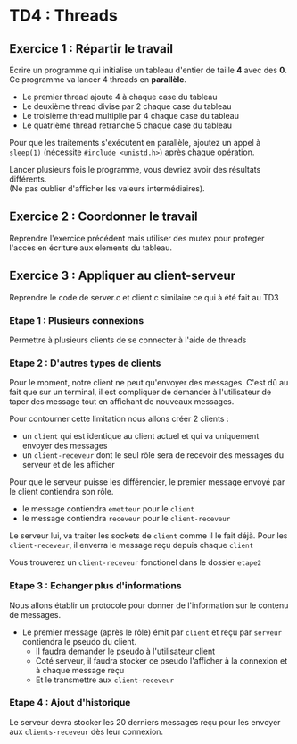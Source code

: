 # TD4 : Threads

## Exercice 1 : Répartir le travail

Écrire un programme qui initialise un tableau d'entier de taille **4** avec des **0**. 
Ce programme va lancer 4 threads en **parallèle**.
* Le premier thread ajoute 4 à chaque case du tableau
* Le deuxième thread divise par 2 chaque case du tableau
* Le troisième thread multiplie par 4 chaque case du tableau
* Le quatrième thread retranche 5 chaque case du tableau

Pour que les traitements s'exécutent en parallèle, ajoutez un appel à `sleep(1)` (nécessite `#include <unistd.h>`) après chaque opération.

Lancer plusieurs fois le programme, vous devriez avoir des résultats différents. \
(Ne pas oublier d'afficher les valeurs intermédiaires).

## Exercice 2 : Coordonner le travail

Reprendre l'exercice précédent mais utiliser des mutex pour proteger l'accès en écriture aux elements du tableau.

## Exercice 3 : Appliquer au client-serveur

Reprendre le code de server.c et client.c similaire ce qui à été fait au TD3

### Etape 1 : Plusieurs connexions

Permettre à plusieurs clients de se connecter à l'aide de threads

### Etape 2 : D'autres types de clients

Pour le moment, notre client ne peut qu'envoyer des messages. C'est dû au fait que sur un terminal, il est compliquer de demander à l'utilisateur de taper des message tout en affichant de nouveaux messages.

Pour contourner cette limitation nous allons créer 2 clients :
* un `client` qui est identique au client actuel et qui va uniquement envoyer des messages
* un `client-receveur` dont le seul rôle sera de recevoir des messages du serveur et de les afficher

Pour que le serveur puisse les différencier, le premier message envoyé par le client contiendra son rôle.
* le message contiendra `emetteur` pour le `client`
* le message contiendra `receveur` pour le `client-receveur`

Le serveur lui, va traiter les sockets de `client` comme il le fait déjà.
Pour les `client-receveur`, il enverra le message reçu depuis chaque `client`

Vous trouverez un `client-receveur` fonctionel dans le dossier `etape2`

### Etape 3 : Echanger plus d'informations

Nous allons établir un protocole pour donner de l'information sur le contenu de messages.

* Le premier message (après le rôle) émit par `client` et reçu par `serveur` contiendra le pseudo du client.
    * Il faudra demander le pseudo à l'utilisateur client
    * Coté serveur, il faudra stocker ce pseudo l'afficher à la connexion et à chaque message reçu
    * Et le transmettre aux `client-receveur`

### Etape 4 : Ajout d'historique

Le serveur devra stocker les 20 derniers messages reçu pour les envoyer aux `clients-receveur` dès leur connexion.